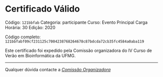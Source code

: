 # Certificado Válido

Código: `121bbfab`
Categoria: participante
Curso: Evento Principal
Carga Horária: 30
Edição: 2020


Código completo: `121bbfabf09cf231125c7004238768264678c87bdcda72cb35fc4584a0aba119`


Este certificado foi expedido pela Comissão organizadora do IV Curso de Verão em Bioinformática da UFMG.

----

Qualquer dúvida contacte a [_Comissão Organizadora_](<mailto:cursobioinfoufmg@gmail.com$subject=[Certificados]>)

